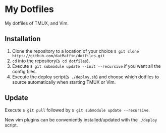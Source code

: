 # My Dotfiles
My dotfiles of TMUX, and Vim. 

## Installation
1. Clone the repository to a location of your choice 
   `$ git clone https://github.com/datMaffin/dotfiles.git`
2. `cd` into the repository(`$ cd dotfiles`). 
3. Execute `$ git submodule update --init --recursive` if you want all the 
   config files.
4. Execute the deploy script(`$ ./deploy.sh`) and choose which dotfiles to 
   source automatically when starting TMUX or Vim.

## Update
Execute `$ git pull` followed by `$ git submodule update --recursive`. 

New vim plugins can be conveniently installed/updated with the `./deploy` script.
